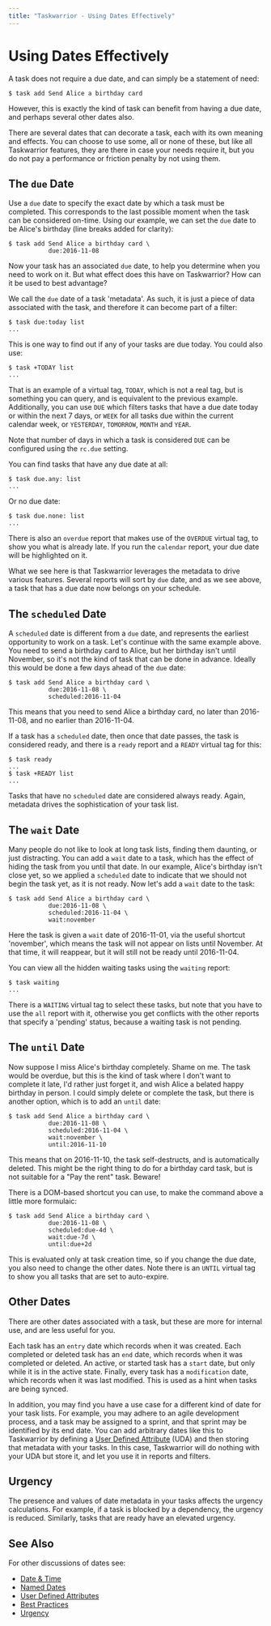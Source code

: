 ```yaml
---
title: "Taskwarrior - Using Dates Effectively"
---
```


# Using Dates Effectively

A task does not require a due date, and can simply be a statement of need:

    $ task add Send Alice a birthday card

However, this is exactly the kind of task can benefit from having a due date, and perhaps several other dates also.

There are several dates that can decorate a task, each with its own meaning and effects.
You can choose to use some, all or none of these, but like all Taskwarrior features, they are there in case your needs require it, but you do not pay a performance or friction penalty by not using them.

## The `due` Date

Use a `due` date to specify the exact date by which a task must be completed.
This corresponds to the last possible moment when the task can be considered on-time.
Using our example, we can set the `due` date to be Alice's birthday
(line breaks added for clarity):

    $ task add Send Alice a birthday card \
               due:2016-11-08

Now your task has an associated `due` date, to help you determine when you need to work on it.
But what effect does this have on Taskwarrior? How can it be used to best advantage?

We call the `due` date of a task 'metadata'.
As such, it is just a piece of data associated with the task, and therefore it can become part of a filter:

    $ task due:today list
    ...

This is one way to find out if any of your tasks are due today.
You could also use:

    $ task +TODAY list
    ...

That is an example of a virtual tag, `TODAY`, which is not a real tag, but is something you can query, and is equivalent to the previous example.
Additionally, you can use `DUE` which filters tasks that have a due date today or within the next 7 days, or `WEEK` for all tasks due within the current calendar week, or `YESTERDAY`, `TOMORROW`, `MONTH` and `YEAR`.

Note that number of days in which a task is considered `DUE` can be configured using the `rc.due` setting.

You can find tasks that have any due date at all:

    $ task due.any: list
    ...

Or no due date:

    $ task due.none: list
    ...

There is also an `overdue` report that makes use of the `OVERDUE` virtual tag, to show you what is already late.
If you run the `calendar` report, your due date will be highlighted on it.

What we see here is that Taskwarrior leverages the metadata to drive various features.
Several reports will sort by `due` date, and as we see above, a task that has a due date now belongs on your schedule.

## The `scheduled` Date

A `scheduled` date is different from a `due` date, and represents the earliest opportunity to work on a task.
Let's continue with the same example above.
You need to send a birthday card to Alice, but her birthday isn't until November, so it's not the kind of task that can be done in advance.
Ideally this would be done a few days ahead of the `due` date:

    $ task add Send Alice a birthday card \
               due:2016-11-08 \
               scheduled:2016-11-04

This means that you need to send Alice a birthday card, no later than
2016-11-08, and no earlier than 2016-11-04.

If a task has a `scheduled` date, then once that date passes, the task is considered ready, and there is a `ready` report and a `READY` virtual tag for this:

    $ task ready
    ...
    $ task +READY list
    ...

Tasks that have no `scheduled` date are considered always ready.
Again, metadata drives the sophistication of your task list.

## The `wait` Date

Many people do not like to look at long task lists, finding them daunting, or just distracting.
You can add a `wait` date to a task, which has the effect of hiding the task from you until that date.
In our example, Alice's birthday isn't close yet, so we applied a `scheduled` date to indicate that we should not begin the task yet, as it is not ready.
Now let's add a `wait` date to the task:

    $ task add Send Alice a birthday card \
               due:2016-11-08 \
               scheduled:2016-11-04 \
               wait:november

Here the task is given a `wait` date of 2016-11-01, via the useful shortcut
'november', which means the task will not appear on lists until November.
At that time, it will reappear, but it will still not be ready until 2016-11-04.

You can view all the hidden waiting tasks using the `waiting` report:

    $ task waiting
    ...

There is a `WAITING` virtual tag to select these tasks, but note that you have to use the `all` report with it, otherwise you get conflicts with the other reports that specify a 'pending' status, because a waiting task is not pending.

## The `until` Date

Now suppose I miss Alice's birthday completely.
Shame on me.
The task would be overdue, but this is the kind of task where I don't want to complete it late, I'd rather just forget it, and wish Alice a belated happy birthday in person.
I could simply delete or complete the task, but there is another option, which is to add an `until` date:

    $ task add Send Alice a birthday card \
               due:2016-11-08 \
               scheduled:2016-11-04 \
               wait:november \
               until:2016-11-10

This means that on 2016-11-10, the task self-destructs, and is automatically deleted.
This might be the right thing to do for a birthday card task, but is not suitable for a "Pay the rent" task.
Beware!

There is a DOM-based shortcut you can use, to make the command above a little more formulaic:

    $ task add Send Alice a birthday card \
               due:2016-11-08 \
               scheduled:due-4d \
               wait:due-7d \
               until:due+2d

This is evaluated only at task creation time, so if you change the due date, you also need to change the other dates.
Note there is an `UNTIL` virtual tag to show you all tasks that are set to auto-expire.

## Other Dates

There are other dates associated with a task, but these are more for internal use, and are less useful for you.

Each task has an `entry` date which records when it was created.
Each completed or deleted task has an `end` date, which records when it was completed or deleted. An active, or started task has a `start` date, but only while it is in the active state. Finally, every task has a `modification` date, which records when it was last modified. This is used as a hint when tasks are being synced.

In addition, you may find you have a use case for a different kind of date for your task lists. For example, you may adhere to an agile development process, and a task may be assigned to a sprint, and that sprint may be identified by its end date. You can add arbitrary dates like this to Taskwarrior by defining a
[User Defined Attribute](../udas/) (UDA) and then storing that metadata with your tasks. In this case, Taskwarrior will do nothing with your UDA but store it, and let you use it in reports and filters.

## Urgency

The presence and values of date metadata in your tasks affects the urgency calculations.
For example, if a task is blocked by a dependency, the urgency is reduced.
Similarly, tasks that are ready have an elevated urgency.

## See Also

For other discussions of dates see:

- [Date & Time](../dates/)
- [Named Dates](../named_dates/)
- [User Defined Attributes](../udas/)
- [Best Practices](../best-practices/)
- [Urgency](../urgency/)
